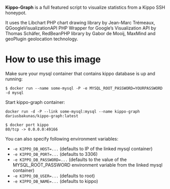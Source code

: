 **Kippo-Graph** is a full featured script to visualize statistics from a Kippo SSH honeypot.

It uses the Libchart PHP chart drawing library by Jean-Marc Trémeaux, QGoogleVisualizationAPI PHP Wrapper for Google’s Visualization API by Thomas Schäfer, RedBeanPHP library by Gabor de Mooij, MaxMind and geoPlugin geolocation technology.

# How to use this image

Make sure your mysql container that contains kippo database is up and running:

	$ docker run --name some-mysql -P -e MYSQL_ROOT_PASSWORD=YOURPASSWORD -d mysql
	
Start kippo-graph container:

	docker run -d -P --link some-mysql:mysql --name kippo-graph dariusbakunas/kippo-graph:latest

	$ docker port kippo
	80/tcp -> 0.0.0.0:49166

You can also specify following environment variables:  

* `-e KIPPO_DB_HOST=...` (defaults to IP of the linked mysql container)
* `-e KIPPO_DB_PORT=...` (defaults to 3306)
* `-e KIPPO_DB_PASSWORD=...` (defaults to the value of the MYSQL_ROOT_PASSWORD environment variable from the linked mysql container)
* `-e KIPPO_DB_USER=...` (defaults to root)
* `-e KIPPO_DB_NAME=...` (defaults to kippo)
